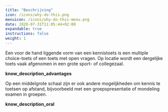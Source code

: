 ```yaml
---
title: "Beschrijving"
icon: /icons/why-do-this.png
menuicon: /icons/why-do-this-menu.png
date: 2020-07-31T11:05:44+02:00
expandable: true
instructions: false
weight: 1
---
```

Een voor de hand liggende vorm van een kennistoets is een multiple choice-toets of een toets met open vragen. Op locatie wordt een dergelijke toets vaak afgenomen in een grote sport- of collegezaal.  

**know_description_advantages**

Op een middelgrote schaal zijn er ook andere mogelijkheden om kennis te toetsen op afstand, bijvoorbeeld met een groepspresentatie of mondeling examen in groepen.

**know_description_oral**
